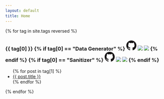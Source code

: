 ```yaml
---
layout: default
title: Home
---
```



{% for tag in site.tags reversed %}
  <h3 >{{ tag[0] }}
  {% if tag[0] == "Data Generator" %}
    <a href="https://github.com/akovanev/DataGenerator"><img style="display: inline; margin:0" src="/public/GitHub-Mark-32px.png"></a>
    <a href="https://www.nuget.org/packages/Akov.DataGenerator/"><img style="display: inline; margin:0" src="https://img.shields.io/nuget/v/Akov.DataGenerator"></a>
    <a href="https://www.nuget.org/packages/Akov.DataGenerator/"><img style="display: inline; margin:0" src="https://img.shields.io/nuget/dt/akov.datagenerator"></a>
  {% endif %}
  {% if tag[0] == "Sanitizer" %}
    <a href="https://github.com/akovanev/Sanitizer"><img style="display: inline; margin:0" src="/public/GitHub-Mark-32px.png"></a>
    <a href="https://www.nuget.org/packages/Akov.Sanitizer/"><img style="display: inline; margin:0" src="https://img.shields.io/nuget/v/Akov.Sanitizer"></a>
    <a href="https://www.nuget.org/packages/Akov.Sanitizer/"><img style="display: inline; margin:0" src="https://img.shields.io/nuget/dt/akov.sanitizer"></a>
  {% endif %}
  </h3>
  <ul>
    {% for post in tag[1] %}
      <li><a href="{{ post.url }}">{{ post.title }}</a></li>
    {% endfor %}
  </ul>
{% endfor %}